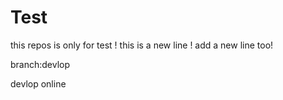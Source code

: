 # Test
this repos is only for test !
this is a new line !
add a new line too!

branch:devlop


devlop online
